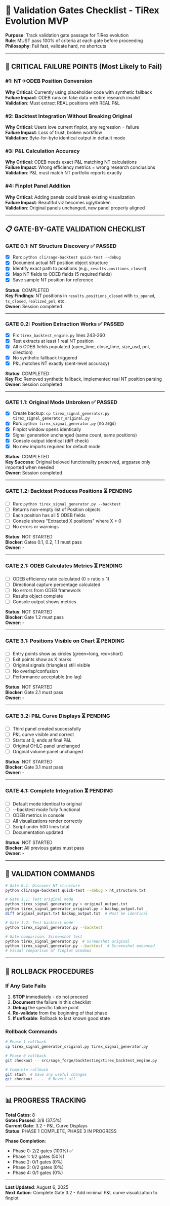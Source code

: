 # 🚪 Validation Gates Checklist - TiRex Evolution MVP

**Purpose**: Track validation gate passage for TiRex evolution  
**Rule**: MUST pass 100% of criteria at each gate before proceeding  
**Philosophy**: Fail fast, validate hard, no shortcuts  

---

## 🔴 **CRITICAL FAILURE POINTS (Most Likely to Fail)**

### **#1: NT→ODEB Position Conversion** 
**Why Critical**: Currently using placeholder code with synthetic fallback  
**Failure Impact**: ODEB runs on fake data = entire research invalid  
**Validation**: Must extract REAL positions with REAL P&L  

### **#2: Backtest Integration Without Breaking Original**
**Why Critical**: Users love current finplot, any regression = failure  
**Failure Impact**: Loss of trust, broken workflow  
**Validation**: Byte-for-byte identical output in default mode  

### **#3: P&L Calculation Accuracy**
**Why Critical**: ODEB needs exact P&L matching NT calculations  
**Failure Impact**: Wrong efficiency metrics = wrong research conclusions  
**Validation**: P&L must match NT portfolio reports exactly  

### **#4: Finplot Panel Addition**
**Why Critical**: Adding panels could break existing visualization  
**Failure Impact**: Beautiful viz becomes ugly/broken  
**Validation**: Original panels unchanged, new panel properly aligned  

---

## 📋 **GATE-BY-GATE VALIDATION CHECKLIST**

### **GATE 0.1: NT Structure Discovery** ✅ PASSED
- [x] Run: `python cli/sage-backtest quick-test --debug`
- [x] Document actual NT position object structure
- [x] Identify exact path to positions (e.g., `results.positions_closed`)
- [x] Map NT fields to ODEB fields (5 required fields)
- [x] Save sample NT position for reference

**Status**: COMPLETED  
**Key Findings**: NT positions in `results.positions_closed` with `ts_opened`, `ts_closed`, `realized_pnl`, etc.  
**Owner**: Session completed  

---

### **GATE 0.2: Position Extraction Works** ✅ PASSED
- [x] Fix `tirex_backtest_engine.py` lines 243-260
- [x] Test extracts at least 1 real NT position
- [x] All 5 ODEB fields populated (open_time, close_time, size_usd, pnl, direction)
- [x] No synthetic fallback triggered
- [x] P&L matches NT exactly (cent-level accuracy)

**Status**: COMPLETED  
**Key Fix**: Removed synthetic fallback, implemented real NT position parsing  
**Owner**: Session completed  

---

### **GATE 1.1: Original Mode Unbroken** ✅ PASSED
- [x] Create backup: `cp tirex_signal_generator.py tirex_signal_generator_original.py`
- [x] Run: `python tirex_signal_generator.py` (no args)
- [x] Finplot window opens identically
- [x] Signal generation unchanged (same count, same positions)
- [x] Console output identical (diff check)
- [x] No new imports required for default mode

**Status**: COMPLETED  
**Key Success**: Original beloved functionality preserved, argparse only imported when needed  
**Owner**: Session completed  

---

### **GATE 1.2: Backtest Produces Positions** ⏳ PENDING
- [ ] Run: `python tirex_signal_generator.py --backtest`
- [ ] Returns non-empty list of Position objects
- [ ] Each position has all 5 ODEB fields
- [ ] Console shows "Extracted X positions" where X > 0
- [ ] No errors or warnings

**Status**: NOT STARTED  
**Blocker**: Gates 0.1, 0.2, 1.1 must pass  
**Owner**: -  

---

### **GATE 2.1: ODEB Calculates Metrics** ⏳ PENDING
- [ ] ODEB efficiency ratio calculated (0 ≤ ratio ≤ 1)
- [ ] Directional capture percentage calculated
- [ ] No errors from ODEB framework
- [ ] Results object complete
- [ ] Console output shows metrics

**Status**: NOT STARTED  
**Blocker**: Gate 1.2 must pass  
**Owner**: -  

---

### **GATE 3.1: Positions Visible on Chart** ⏳ PENDING
- [ ] Entry points show as circles (green=long, red=short)
- [ ] Exit points show as X marks  
- [ ] Original signals (triangles) still visible
- [ ] No overlap/confusion
- [ ] Performance acceptable (no lag)

**Status**: NOT STARTED  
**Blocker**: Gate 2.1 must pass  
**Owner**: -  

---

### **GATE 3.2: P&L Curve Displays** ⏳ PENDING
- [ ] Third panel created successfully
- [ ] P&L curve visible and correct
- [ ] Starts at 0, ends at final P&L
- [ ] Original OHLC panel unchanged
- [ ] Original volume panel unchanged

**Status**: NOT STARTED  
**Blocker**: Gate 3.1 must pass  
**Owner**: -  

---

### **GATE 4.1: Complete Integration** ⏳ PENDING
- [ ] Default mode identical to original
- [ ] --backtest mode fully functional
- [ ] ODEB metrics in console
- [ ] All visualizations render correctly
- [ ] Script under 500 lines total
- [ ] Documentation updated

**Status**: NOT STARTED  
**Blocker**: All previous gates must pass  
**Owner**: -  

---

## 🎯 **VALIDATION COMMANDS**

```bash
# Gate 0.1: Discover NT structure
python cli/sage-backtest quick-test --debug > nt_structure.txt

# Gate 1.1: Test original mode
python tirex_signal_generator.py > original_output.txt
python tirex_signal_generator_original.py > backup_output.txt
diff original_output.txt backup_output.txt  # Must be identical

# Gate 1.2: Test backtest mode
python tirex_signal_generator.py --backtest

# Gate comparison: Screenshot test
python tirex_signal_generator.py  # Screenshot original
python tirex_signal_generator.py --backtest  # Screenshot enhanced
# Visual comparison of finplot windows
```

---

## 🚨 **ROLLBACK PROCEDURES**

### **If Any Gate Fails**
1. **STOP** immediately - do not proceed
2. **Document** the failure in this checklist
3. **Debug** the specific failure point
4. **Re-validate** from the beginning of that phase
5. **If unfixable**: Rollback to last known good state

### **Rollback Commands**
```bash
# Phase 1 rollback
cp tirex_signal_generator_original.py tirex_signal_generator.py

# Phase 0 rollback  
git checkout -- src/sage_forge/backtesting/tirex_backtest_engine.py

# Complete rollback
git stash  # Save any useful changes
git checkout -- .  # Revert all
```

---

## 📊 **PROGRESS TRACKING**

**Total Gates**: 8  
**Gates Passed**: 3/8 (37.5%)  
**Current Gate**: 3.2 - P&L Curve Displays  
**Status**: PHASE 1 COMPLETE, PHASE 3 IN PROGRESS  

**Phase Completion**:
- Phase 0: 2/2 gates (100%) ✅
- Phase 1: 1/2 gates (50%)  
- Phase 2: 0/1 gates (0%)
- Phase 3: 0/2 gates (0%)
- Phase 4: 0/1 gates (0%)

---

**Last Updated**: August 6, 2025  
**Next Action**: Complete Gate 3.2 - Add minimal P&L curve visualization to finplot